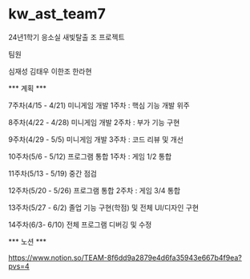 # kw_ast_team7
24년1학기 응소실 새빛탈출 조 프로젝트


팀원 

심재성
김태우
이한조
한라현

*** 계획 ***

7주차(4/15 - 4/21)     미니게임 개발 1주차 : 핵심 기능 개발 위주 

8주차(4/22 - 4/28)     미니게임 개발 2주차 : 부가 기능 구현

9주차(4/29 - 5/5)      미니게임 개발 3주차 : 코드 리뷰 및 개선

10주차(5/6 - 5/12)     프로그램 통합 1주차 : 게임 1/2 통합

11주차(5/13 - 5/19)    중간 점검

12주차(5/20 - 5/26)    프로그램 통합 2주차 : 게임 3/4 통합

13주차(5/27 - 6/2)     졸업 기능 구현(학점) 및 전체 UI/디자인 구현

14주차(6/3- 6/10)      전체 프로그램 디버깅 및 수정



*** 노션 ***

https://www.notion.so/TEAM-8f6dd9a2879e4d6fa35943e667b4f9ea?pvs=4

